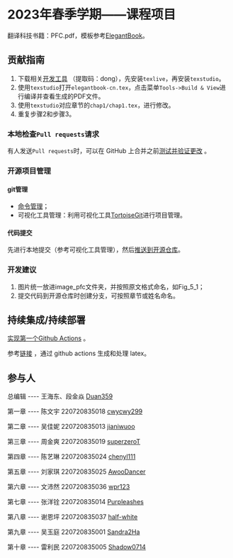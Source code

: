 
# 2023年春季学期——课程项目

翻译科技书籍：PFC.pdf，模板参考[ElegantBook](https://github.com/ElegantLaTeX/ElegantBook)。

## 贡献指南
1. 下载相关[开发工具](https://pan.baidu.com/s/1_ZLBRmA15gJzlRNJZYJElw) （提取码：dong），先安装`texlive`，再安装`texstudio`。
2. 使用`texstudio`打开`elegantbook-cn.tex`，点击菜单`Tools->Build & View`进行编译并查看生成的PDF文件。
3. 使用`texstudio`对应章节的`chap1/chap1.tex`，进行修改。
4. 重复步骤2和步骤3。

### 本地检查`Pull requests`请求
有人发送`Pull requests`时，可以在 GitHub 上合并之前[测试并验证更改](https://docs.github.com/zh/pull-requests/collaborating-with-pull-requests/reviewing-changes-in-pull-requests/checking-out-pull-requests-locally) 。

### 开源项目管理

#### git管理

- [命令管理](https://blog.csdn.net/weixin_45682261/article/details/124003706)；
- 可视化工具管理：利用可视化工具[TortoiseGit](https://blog.csdn.net/xwnxwn/article/details/108694863)进行项目管理。

#### 代码提交

先进行本地提交（参考可视化工具管理），然后[推送到开源仓库](https://github.com/OpenHUTB/bazaar/issues/19#issuecomment-1471533397)。

### 开发建议

1. 图片统一放进image_pfc文件夹，并按照原文格式命名，如Fig_5_1；
2. 提交代码到开源仓库时创建分支，可按照章节或姓名命名。


## 持续集成/持续部署
[实现第一个Github Actions](https://docs.github.com/en/actions/quickstart) 。

参考[链接](https://mrturkmen.com/posts/build-release-latex/) ，通过 github actions 生成和处理 latex。


## 参与人

总编辑 ---- 王海东、段金焱 [Duan359](https://github.com/Duan359)

第一章  ---- 陈文宇 220720835018 [cwycwy299](https://github.com/cwycwy299) 

第二章  ---- 吴佳妮 220720835013 [jianiwuoo](https://github.com/jianiwuoo) 

第三章  ---- 周金爽 220720835019 [superzeroT](https://github.com/superzeroT)

第四章  ---- 陈艺琳 220720835024 [chenyl111](https://github.com/chenyl111)

第五章  ---- 刘家琪 220720835025 [AwooDancer](https://github.com/AwooDancer)

第六章  ---- 文沛然 220720835036 [wpr123](https://github.com/wpr123)

第七章  ---- 张洋铨 220720835014 [Purpleashes](https://github.com/Purpleashes)

第八章  ---- 谢恩坪 220720835037 [half-white](https://github.com/half-white)

第九章  ---- 吴玉庭 220720835001 [Sandra2Ha](https://github.com/Sandra2Ha)

第十章  ---- 雷利民 220720835005 [Shadow0714](https://github.com/Shadow0714)
